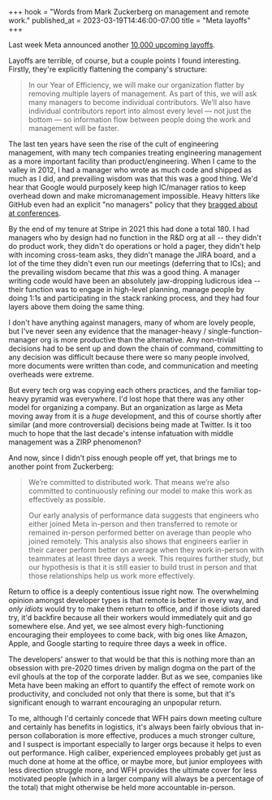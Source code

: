 +++
hook = "Words from Mark Zuckerberg on management and remote work."
published_at = 2023-03-19T14:46:00-07:00
title = "Meta layoffs"
+++

Last week Meta announced another [10,000 upcoming layoffs](https://about.fb.com/news/2023/03/mark-zuckerberg-meta-year-of-efficiency/).

Layoffs are terrible, of course, but a couple points I found interesting. Firstly, they're explicitly flattening the company's structure:

> In our Year of Efficiency, we will make our organization flatter by removing multiple layers of management. As part of this, we will ask many managers to become individual contributors. We’ll also have individual contributors report into almost every level — not just the bottom — so information flow between people doing the work and management will be faster.

The last ten years have seen the rise of the cult of engineering management, with many tech companies treating engineering management as a more important facility than product/engineering. When I came to the valley in 2012, I had a manager who wrote as much code and shipped as much as I did, and prevailing wisdom was that this was a good thing. We'd hear that Google would purposely keep high IC/manager ratios to keep overhead down and make micromanagement impossible. Heavy hitters like GitHub even had an explicit "no managers" policy that they [bragged about at conferences](https://zachholman.com/talk/how-github-no-longer-works/).

By the end of my tenure at Stripe in 2021 this had done a total 180. I had managers who by design had no function in the R&D org at all -- they didn't do product work, they didn't do operations or hold a pager, they didn't help with incoming cross-team asks, they didn't manage the JIRA board, and a lot of the time they didn't even run our meetings (deferring that to ICs); and the prevailing wisdom became that _this_ was a good thing. A manager writing code would have been an absolutely jaw-dropping ludicrous idea -- their function was to engage in high-level planning, manage people by doing 1:1s and participating in the stack ranking process, and they had four layers above them doing the same thing.

I don't have anything against managers, many of whom are lovely people, but I've never seen any evidence that the manager-heavy / single-function-manager org is more productive than the alternative. Any non-trivial decisions had to be sent up and down the chain of command, committing to any decision was difficult because there were so many people involved, more documents were written than code, and communication and meeting overheads were extreme.

But every tech org was copying each others practices, and the familiar top-heavy pyramid was everywhere. I'd lost hope that there was any other model for organizing a company. But an organization as large as Meta moving away from it is a _huge_ development, and this of course shortly after similar (and more controversial) decisions being made at Twitter. Is it too much to hope that the last decade's intense infatuation with middle management was a ZIRP phenomenon?

And now, since I didn't piss enough people off yet, that brings me to another point from Zuckerberg:

> We’re committed to distributed work. That means we’re also committed to continuously refining our model to make this work as effectively as possible.
>
> Our early analysis of performance data suggests that engineers who either joined Meta in-person and then transferred to remote or remained in-person performed better on average than people who joined remotely. This analysis also shows that engineers earlier in their career perform better on average when they work in-person with teammates at least three days a week. This requires further study, but our hypothesis is that it is still easier to build trust in person and that those relationships help us work more effectively.

Return to office is a deeply contentious issue right now. The overwhelming opinion amongst developer types is that remote is better in every way, and _only idiots_ would try to make them return to office, and if those idiots dared try, it'd backfire because all their workers would immediately quit and go somewhere else. And yet, we see almost every high-functioning encouraging their employees to come back, with big ones like Amazon, Apple, and Google starting to require three days a week in office.

The developers' answer to that would be that this is nothing more than an obsession with pre-2020 times driven by malign dogma on the part of the evil ghouls at the top of the corporate ladder. But as we see, companies like Meta have been making an effort to quantify the effect of remote work on productivity, and concluded not only that there is some, but that it's significant enough to warrant encouraging an unpopular return.

To me, although I'd certainly concede that WFH pairs down meeting culture and certainly has benefits in logistics, it's always been fairly obvious that in-person collaboration is more effective, produces a much stronger culture, and I suspect is important especially to larger orgs because it helps to even out performance. High caliber, experienced employees probably get just as much done at home at the office, or maybe more, but junior employees with less direction struggle more, and WFH provides the ultimate cover for less motivated people (which in a larger company will always be a percentage of the total) that might otherwise be held more accountable in-person.
